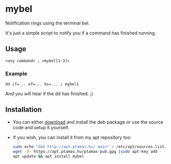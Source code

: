 # mybel
Notification rings using the terminal bel.

It's just a simple script to notify you if a command has finished running.

## Usage
`<any command> ; <mybel[1-3]>`

### Example
`dd if=... of=... bs=... ; mybel1`

And you will hear if the dd has finished. ;)

## Installation
- You can either [download](https://github.com/tamas646/mybel/raw/main/mybel_1.0.0_all.deb) and install the deb package or use the source code and setup it yourself.

- If you wish, you can install it from my apt repository too:

  ```sh
  sudo echo "deb http://apt.ptamas.hu/ main" > /etc/apt/sources.list.d/apt.ptamas.list
  wget -O- https://apt.ptamas.hu/ptamas-pub.gpg |sudo apt-key add -
  apt update && apt install mybel
  ```

